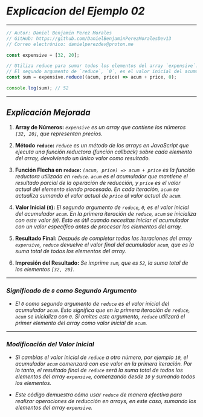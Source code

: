 <!-- Autor: Daniel Benjamin Perez Morales -->
<!-- GitHub: https://github.com/DanielBenjaminPerezMoralesDev13 -->
<!-- GitLab: https://gitlab.com/DanielBenjaminPerezMoralesDev13 -->
<!-- Correo electrónico: danielperezdev@proton.me -->

# ***Explicacion del Ejemplo 02***

---

```javascript
// Autor: Daniel Benjamin Perez Morales
// GitHub: https://github.com/DanielBenjaminPerezMoralesDev13
// Correo electrónico: danielperezdev@proton.me

const expensive = [32, 20];

// Utiliza reduce para sumar todos los elementos del array `expensive`.
// El segundo argumento de `reduce`, `0`, es el valor inicial del acumulador `acum`.
const sum = expensive.reduce((acum, price) => acum + price, 0);

console.log(sum); // 52
```

---

## ***Explicación Mejorada***

1. **Array de Números:** *`expensive` es un array que contiene los números `[32, 20]`, que representan precios.*

2. **Método `reduce`:** *`reduce` es un método de los arrays en JavaScript que ejecuta una función reductora (función callback) sobre cada elemento del array, devolviendo un único valor como resultado.*

3. **Función Flecha en `reduce`:** *`(acum, price) => acum + price` es la función reductora utilizada en `reduce`. `acum` es el acumulador que mantiene el resultado parcial de la operación de reducción, y `price` es el valor actual del elemento siendo procesado. En cada iteración, `acum` se actualiza sumando el valor actual de `price` al valor actual de `acum`.*

4. **Valor Inicial (`0`):** *El segundo argumento de `reduce`, `0`, es el valor inicial del acumulador `acum`. En la primera iteración de `reduce`, `acum` se inicializa con este valor (`0`). Esto es útil cuando necesitas iniciar el acumulador con un valor específico antes de procesar los elementos del array.*

5. **Resultado Final:** *Después de completar todas las iteraciones del array `expensive`, `reduce` devuelve el valor final del acumulador `acum`, que es la suma total de todos los elementos del array.*

6. **Impresión del Resultado:** *Se imprime `sum`, que es `52`, la suma total de los elementos `[32, 20]`.*

---

### ***Significado de `0` como Segundo Argumento***

- *El `0` como segundo argumento de `reduce` es el valor inicial del acumulador `acum`. Esto significa que en la primera iteración de `reduce`, `acum` se inicializa con `0`. Si omites este argumento, `reduce` utilizará el primer elemento del array como valor inicial de `acum`.*

---

### ***Modificación del Valor Inicial***

- *Si cambias el valor inicial de `reduce` a otro número, por ejemplo `10`, el acumulador `acum` comenzará con ese valor en la primera iteración. Por lo tanto, el resultado final de `reduce` será la suma total de todos los elementos del array `expensive`, comenzando desde `10` y sumando todos los elementos.*

- *Este código demuestra cómo usar `reduce` de manera efectiva para realizar operaciones de reducción en arrays, en este caso, sumando los elementos del array `expensive`.*

